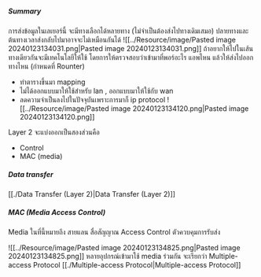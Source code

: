 ##### Summary
การส่งข้อมูลในเลเยอร์นี้ จะมีทางเลือกได้หลายทาง (ไม่จำเป็นต้องส่งไปทางเดิมเสมอ) ปลายทางและต้นทางเวลาส่งกลับไปมาอาจจะไม่เหมือนกันได้
![[../Resource/image/Pasted image 20240123134031.png|Pasted image 20240123134031.png]]
ถ้าอยากให้ไปในเส้นทางเดียวกันจะมีเทคโนโลยีให้ใช้
โดยการให้ตรวจสอบว่าเข้ามาที่พอร์อะไร แอพไหน แล้วให้ส่งไปออกทางไหน (กำหนดที่ Rounter) 
- ทำตารางขึ้นมา mapping
- ไม่ได้ออกแบบมาให้ใช้สำหรับ lan , ออกแบบมาให้ใช้กับ wan
- ลดความจำเป็นลงไปในปัจจุบันเพราะการมาก็ ip protocol
![[../Resource/image/Pasted image 20240123134120.png|Pasted image 20240123134120.png]]

Layer 2 จะแบ่งออกเป็นสองส่วนคือ 
- Control
- MAC (media)

##### Data transfer 
[[./Data Transfer (Layer 2)|Data Transfer (Layer 2)]]

##### MAC (Media Access Control)
Media ในที่นี้หมายถึง สายแลน สื่อสัญญาณ
Access Control ตัวควบคุมการรับส่ง

![[../Resource/image/Pasted image 20240123134825.png|Pasted image 20240123134825.png]]
หลายอุปกรณ์เข้ามาใช้ media ร่วมกัน จะเรียกว่า Multiple-access Protocol
[[./Multiple-access Protocol|Multiple-access Protocol]]


